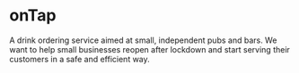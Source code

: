 # onTap

A drink ordering service aimed at small, independent pubs and bars. We want to help small businesses reopen after lockdown and start serving their customers in a safe and efficient way. 

